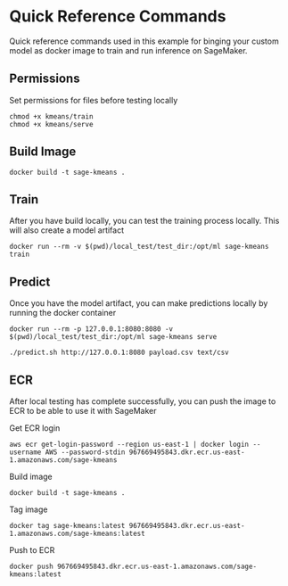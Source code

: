 # Quick Reference Commands

Quick reference commands used in this example for binging your custom model as docker image to train and run inference on SageMaker.  



## Permissions

Set permissions for files before testing locally

```
chmod +x kmeans/train
chmod +x kmeans/serve

```
## Build Image

```
docker build -t sage-kmeans .

```


## Train

After you have build locally, you can test the training process locally. This will also create a model artifact

`docker run --rm -v $(pwd)/local_test/test_dir:/opt/ml sage-kmeans train`


## Predict

Once you have the model artifact, you can make predictions locally by running the docker container

`docker run --rm -p 127.0.0.1:8080:8080 -v $(pwd)/local_test/test_dir:/opt/ml sage-kmeans serve`

`./predict.sh http://127.0.0.1:8080 payload.csv text/csv`


## ECR

After local testing has  complete successfully, you can push the image to ECR to be able to use it with SageMaker


Get ECR login

`aws ecr get-login-password --region us-east-1 | docker login --username AWS --password-stdin 967669495843.dkr.ecr.us-east-1.amazonaws.com/sage-kmeans`

Build image

`docker build -t sage-kmeans .`

Tag image

`docker tag sage-kmeans:latest 967669495843.dkr.ecr.us-east-1.amazonaws.com/sage-kmeans:latest`

Push to ECR

`docker push 967669495843.dkr.ecr.us-east-1.amazonaws.com/sage-kmeans:latest`